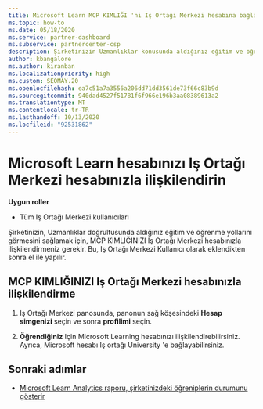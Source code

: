 ```yaml
---
title: Microsoft Learn MCP KIMLIĞI 'ni Iş Ortağı Merkezi hesabına bağlama
ms.topic: how-to
ms.date: 05/18/2020
ms.service: partner-dashboard
ms.subservice: partnercenter-csp
description: Şirketinizin Uzmanlıklar konusunda aldığınız eğitim ve öğrenme yollarını görebilmesi için, MCP KIMLIĞINIZI Iş Ortağı Merkezi hesabınızla ilişkilendirmeyi öğrenin.
author: kbangalore
ms.author: kiranban
ms.localizationpriority: high
ms.custom: SEOMAY.20
ms.openlocfilehash: ea7c51a7a3556a206dd71dd3561de73f66c83b9d
ms.sourcegitcommit: 940dad4527f51781f6f966e196b3aa08389613a2
ms.translationtype: MT
ms.contentlocale: tr-TR
ms.lasthandoff: 10/13/2020
ms.locfileid: "92531862"
---
```

# <a name="associate-your-microsoft-learn-account-to-your-partner-center-account"></a>Microsoft Learn hesabınızı Iş Ortağı Merkezi hesabınızla ilişkilendirin

**Uygun roller**

- Tüm Iş Ortağı Merkezi kullanıcıları

Şirketinizin, Uzmanlıklar doğrultusunda aldığınız eğitim ve öğrenme yollarını görmesini sağlamak için, MCP KIMLIĞINIZI Iş Ortağı Merkezi hesabınızla ilişkilendirmeniz gerekir. Bu, Iş Ortağı Merkezi Kullanıcı olarak eklendikten sonra el ile yapılır.

## <a name="how-to-associate-your-mcp-id-to-your-partner-center-account"></a>MCP KIMLIĞINIZI Iş Ortağı Merkezi hesabınızla ilişkilendirme

1. Iş Ortağı Merkezi panosunda, panonun sağ köşesindeki **Hesap simgenizi** seçin ve sonra **profilimi** seçin.

2. **Öğrendiğiniz** Için Microsoft Learning hesabınızı ilişkilendirebilirsiniz. Ayrıca, Microsoft hesabı Iş ortağı University 'e bağlayabilirsiniz.

## <a name="next-steps"></a>Sonraki adımlar

- [Microsoft Learn Analytics raporu, şirketinizdeki öğreniplerin durumunu gösterir](ms-learn-analytics.md)